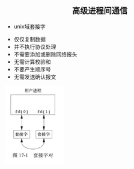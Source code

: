 ## <center>高级进程间通信</center>

* unix域套接字
 - 仅仅复制数据
 - 并不执行协议处理
 - 不需要添加或删除网络报头
 - 无需计算校验和
 - 不要产生顺序号
 - 无需发送确认报文

![socketpair](../../image/socketpair.png)